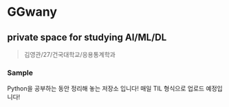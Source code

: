 # GGwany
## private space for studying AI/ML/DL
> 김영관/27/건국대학교/응용통계학과

### Sample
Python을 공부하는 동안 정리해 놓는 저장소 입니다!
매일 TIL 형식으로 업로드 예정입니다!




